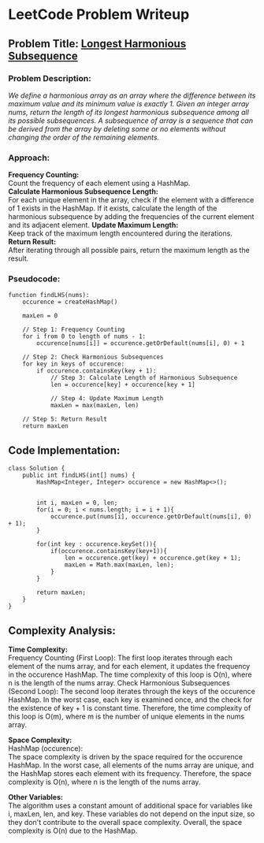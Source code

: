 # LeetCode Problem Writeup

## Problem Title: [Longest Harmonious Subsequence](https://leetcode.com/problems/longest-harmonious-subsequence/description/)

### Problem Description:

*We define a harmonious array as an array where the difference between its maximum value and its minimum value is exactly 1.
Given an integer array nums, return the length of its longest harmonious subsequence among all its possible subsequences.
A subsequence of array is a sequence that can be derived from the array by deleting some or no elements without changing the order of the remaining elements.*

### Approach:

**Frequency Counting:**<br />
Count the frequency of each element using a HashMap.<br />
**Calculate Harmonious Subsequence Length:**<br />
For each unique element in the array, check if the element with a difference of 1 exists in the HashMap.
If it exists, calculate the length of the harmonious subsequence by adding the frequencies of the current element and its adjacent element.
**Update Maximum Length:**<br />
Keep track of the maximum length encountered during the iterations.<br />
**Return Result:**<br />
After iterating through all possible pairs, return the maximum length as the result.

### Pseudocode:

```plaintext
function findLHS(nums):
    occurence = createHashMap()

    maxLen = 0

    // Step 1: Frequency Counting
    for i from 0 to length of nums - 1:
        occurence[nums[i]] = occurence.getOrDefault(nums[i], 0) + 1

    // Step 2: Check Harmonious Subsequences
    for key in keys of occurence:
        if occurence.containsKey(key + 1):
            // Step 3: Calculate Length of Harmonious Subsequence
            len = occurence[key] + occurence[key + 1]

            // Step 4: Update Maximum Length
            maxLen = max(maxLen, len)

    // Step 5: Return Result
    return maxLen
```

## Code Implementation:
```
class Solution {
    public int findLHS(int[] nums) {
        HashMap<Integer, Integer> occurence = new HashMap<>();


        int i, maxLen = 0, len;
        for(i = 0; i < nums.length; i = i + 1){
            occurence.put(nums[i], occurence.getOrDefault(nums[i], 0) + 1);
        }

        for(int key : occurence.keySet()){
            if(occurence.containsKey(key+1)){
                len = occurence.get(key) + occurence.get(key + 1);
                maxLen = Math.max(maxLen, len);
            }
        }

        return maxLen;
    }
}
```

## Complexity Analysis:

**Time Complexity:** <br />
Frequency Counting (First Loop):
The first loop iterates through each element of the nums array, and for each element, it updates the frequency in the occurence HashMap.
The time complexity of this loop is O(n), where n is the length of the nums array.
Check Harmonious Subsequences (Second Loop):
The second loop iterates through the keys of the occurence HashMap.
In the worst case, each key is examined once, and the check for the existence of key + 1 is constant time.
Therefore, the time complexity of this loop is O(m), where m is the number of unique elements in the nums array.

**Space Complexity:** <br />
HashMap (occurence):<br />
The space complexity is driven by the space required for the occurence HashMap.
In the worst case, all elements of the nums array are unique, and the HashMap stores each element with its frequency.
Therefore, the space complexity is O(n), where n is the length of the nums array.<br />

**Other Variables:** <br />
The algorithm uses a constant amount of additional space for variables like i, maxLen, len, and key.
These variables do not depend on the input size, so they don't contribute to the overall space complexity.
Overall, the space complexity is O(n) due to the HashMap.
